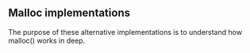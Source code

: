 ## Malloc implementations

The purpose of these alternative implementations is to understand how malloc()
works in deep.
